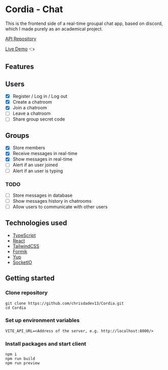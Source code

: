 # Cordia - Chat

This is the frontend side of a real-time groupal chat app, based on discord, which I made purely as an academical project.

[API Repository](http://github.com/chrisdadev/Cordia-API)

[Live Demo](http://cordia.vercel.app) :point_left:

## Features

## Users

- [x] Register / Log in / Log out
- [x] Create a chatroom
- [x] Join a chatroom
- [ ] Leave a chatroom
- [ ] Share group secret code

## Groups

- [x] Store members
- [x] Receive messages in real-time
- [x] Show messages in real-time
- [ ] Alert if an user joined
- [ ] Alert if an user is typing

### TODO

- [ ] Store messages in database
- [ ] Show messages history in chatrooms
- [ ] Allow users to communicate with other users

## Technologies used

- [TypeScript](https://www.typescriptlang.org/)
- [React](https://pi.reactjs.org/)
- [TailwindCSS](https://tailwindcss.com/)
- [Formik](https://formik.org/)
- [Yup](https://github.com/jquense/yup)
- [SocketIO](https://socket.io)

## Getting started

### Clone repository

```
git clone https://github.com/chrisdadev13/Cordia.git
cd Cordia
```

### Set up environment variables

```
VITE_API_URL=<Address of the server, e.g. http://localhost:8000/>
```

### Install packages and start client

```
npm i
npm run build
npm run preview
```
